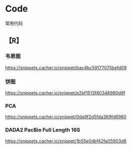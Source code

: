 # Code
常用代码

## 【R】
### 韦恩图
https://snippets.cacher.io/snippet/bac4bc59177075befd09

### 饼图
https://snippets.cacher.io/snippet/e2bf1513f80348980d9f

### PCA
https://snippets.cacher.io/snippet/0da9f2d5fda369fd6960

### DADA2 PacBio Full Length 16S
https://snippets.cacher.io/snippet/1b55e0dbf42fa05903d8

